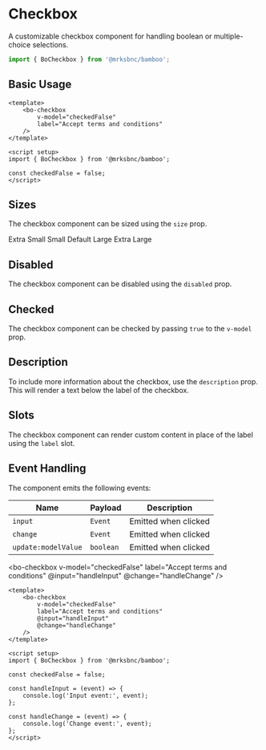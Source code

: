 <script setup>
import BoCheckbox from '@/components/checkbox/bo-checkbox.vue';
import { BoSize } from '@/shared/bo-size';

const checkedTrue = true;
const checkedFalse = false;

const handleInput = (event) => {
	console.log('Input event:', event);
};

const handleChange = (event) => {
	console.log('Change event:', event);
};
</script>

# Checkbox

A customizable checkbox component for handling boolean or multiple-choice selections.

```js
import { BoCheckbox } from '@mrksbnc/bamboo';
```

## Basic Usage

```vue
<template>
	<bo-checkbox
		v-model="checkedFalse"
		label="Accept terms and conditions"
	/>
</template>

<script setup>
import { BoCheckbox } from '@mrksbnc/bamboo';

const checkedFalse = false;
</script>
```

<bo-checkbox v-model="checkedFalse" label="Accept terms and conditions" />

## Sizes

The checkbox component can be sized using the `size` prop.

<div class="grid grid-cols-2 gap-4">
	<span>Extra Small</span>
	<bo-checkbox v-model="checkedFalse" label="Accept terms and conditions" size="extra-small" />
	<span>Small</span>
	<bo-checkbox v-model="checkedFalse" label="Accept terms and conditions" size="small" />
	<span>Default</span>
	<bo-checkbox v-model="checkedFalse" label="Accept terms and conditions" size="default" />
	<span>Large</span>
	<bo-checkbox v-model="checkedFalse" label="Accept terms and conditions" size="large" />
	<span>Extra Large</span>
	<bo-checkbox v-model="checkedFalse" label="Accept terms and conditions" size="extra-large" />
</div>

## Disabled

The checkbox component can be disabled using the `disabled` prop.

<bo-checkbox v-model="checkedFalse" label="Accept terms and conditions" disabled />
<bo-checkbox v-model="checkedTrue" label="Accept terms and conditions" disabled />

## Checked

The checkbox component can be checked by passing `true` to the `v-model` prop.

<bo-checkbox v-model="checkedTrue" label="Accept terms and conditions" checked />

## Description

To include more information about the checkbox, use the `description` prop. This will render a text below the
label of the checkbox.

<bo-checkbox v-model="checkedFalse" label="Accept terms and conditions" description="This is a description of the checkbox." />

## Slots

The checkbox component can render custom content in place of the label using the `label` slot.

<bo-checkbox v-model="checkedFalse">
    <template #label>
    	<span>😶😶😶</span>
    </template>
</bo-checkbox>

## Event Handling

The component emits the following events:

| Name                | Payload   | Description          |
| ------------------- | --------- | -------------------- |
| `input`             | `Event`   | Emitted when clicked |
| `change`            | `Event`   | Emitted when clicked |
| `update:modelValue` | `boolean` | Emitted when clicked |

<bo-checkbox v-model="checkedFalse" label="Accept terms and conditions" @input="handleInput" @change="handleChange" />

```vue
<template>
	<bo-checkbox
		v-model="checkedFalse"
		label="Accept terms and conditions"
		@input="handleInput"
		@change="handleChange"
	/>
</template>

<script setup>
import { BoCheckbox } from '@mrksbnc/bamboo';

const checkedFalse = false;

const handleInput = (event) => {
	console.log('Input event:', event);
};

const handleChange = (event) => {
	console.log('Change event:', event);
};
</script>
```
